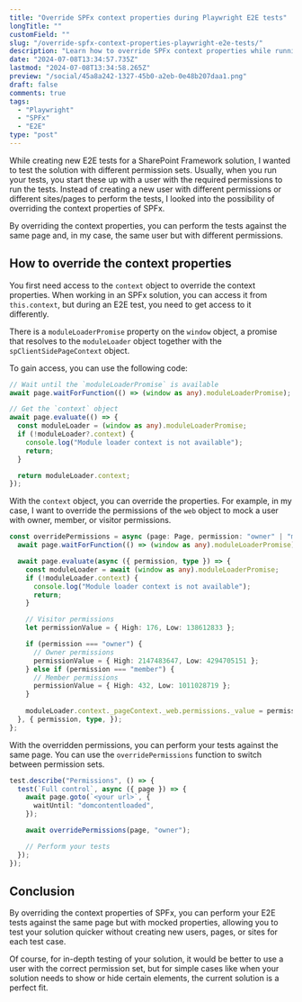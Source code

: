```yaml
---
title: "Override SPFx context properties during Playwright E2E tests"
longTitle: ""
customField: ""
slug: "/override-spfx-context-properties-playwright-e2e-tests/"
description: "Learn how to override SPFx context properties while running Playwright E2E tests. It allows you to perform tests with your mocked properties."
date: "2024-07-08T13:34:57.735Z"
lastmod: "2024-07-08T13:34:58.265Z"
preview: "/social/45a8a242-1327-45b0-a2eb-0e48b207daa1.png"
draft: false
comments: true
tags:
  - "Playwright"
  - "SPFx"
  - "E2E"
type: "post"
---
```


While creating new E2E tests for a SharePoint Framework solution, I wanted to test the solution with different permission sets. Usually, when you run your tests, you start these up with a user with the required permissions to run the tests. Instead of creating a new user with different permissions or different sites/pages to perform the tests, I looked into the possibility of overriding the context properties of SPFx.

By overriding the context properties, you can perform the tests against the same page and, in my case, the same user but with different permissions.

## How to override the context properties

You first need access to the `context` object to override the context properties. When working in an SPFx solution, you can access it from `this.context`, but during an E2E test, you need to get access to it differently.

There is a `moduleLoaderPromise` property on the `window` object, a promise that resolves to the `moduleLoader` object together with the `spClientSidePageContext` object.

To gain access, you can use the following code:

```typescript 
// Wait until the `moduleLoaderPromise` is available
await page.waitForFunction(() => (window as any).moduleLoaderPromise);

// Get the `context` object
await page.evaluate(() => {
  const moduleLoader = (window as any).moduleLoaderPromise;
  if (!moduleLoader?.context) {
    console.log("Module loader context is not available");
    return;
  }

  return moduleLoader.context;
});
```

With the `context` object, you can override the properties. For example, in my case, I want to override the permissions of the `web` object to mock a user with owner, member, or visitor permissions.

```typescript 
const overridePermissions = async (page: Page, permission: "owner" | "member" | "visitor",) => {
  await page.waitForFunction(() => (window as any).moduleLoaderPromise);

  await page.evaluate(async ({ permission, type }) => {
    const moduleLoader = await (window as any).moduleLoaderPromise;
    if (!moduleLoader.context) {
      console.log("Module loader context is not available");
      return;
    }

    // Visitor permissions
    let permissionValue = { High: 176, Low: 138612833 };

    if (permission === "owner") {
      // Owner permissions
      permissionValue = { High: 2147483647, Low: 4294705151 };
    } else if (permission === "member") {
      // Member permissions
      permissionValue = { High: 432, Low: 1011028719 };
    }
    
    moduleLoader.context._pageContext._web.permissions._value = permissionValue;
  }, { permission, type, });
};
```

With the overridden permissions, you can perform your tests against the same page. You can use the `overridePermissions` function to switch between permission sets.

```typescript 
test.describe("Permissions", () => {
  test(`Full control`, async ({ page }) => {
    await page.goto(`<your url>`, {
      waitUntil: "domcontentloaded",
    });

    await overridePermissions(page, "owner");

    // Perform your tests
  });
});
```

## Conclusion

By overriding the context properties of SPFx, you can perform your E2E tests against the same page but with mocked properties, allowing you to test your solution quicker without creating new users, pages, or sites for each test case.

Of course, for in-depth testing of your solution, it would be better to use a user with the correct permission set, but for simple cases like when your solution needs to show or hide certain elements, the current solution is a perfect fit.
